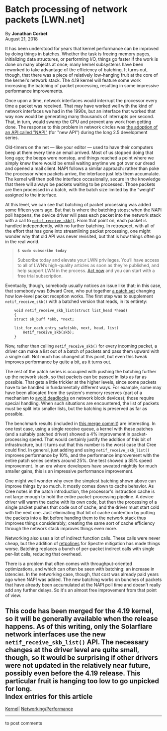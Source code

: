 # Batch processing of network packets [LWN.net]

By **Jonathan Corbet**  
August 21, 2018 

It has been understood for years that kernel performance can be improved by doing things in batches. Whether the task is freeing memory pages, initializing data structures, or performing I/O, things go faster if the work is done on many objects at once; many kernel subsystems have been reworked to take advantage of the efficiency of batching. It turns out, though, that there was a piece of relatively low-hanging fruit at the core of the kernel's network stack. The 4.19 kernel will feature some work increasing the batching of packet processing, resulting in some impressive performance improvements. 

Once upon a time, network interfaces would interrupt the processor every time a packet was received. That may have worked well with the kind of network interfaces we had in the 1990s, but an interface that worked that way now would be generating many thousands of interrupts per second. That, in turn, would swamp the CPU and prevent any work from getting done. The response to this problem in network circles was [the adoption of an API called "NAPI"](/Articles/30107/) (for "new API") during the long 2.5 development series. 

Old-timers on the net — like your editor — used to have their computers beep at them every time an email arrived. Most of us stopped doing that long ago; the beeps were nonstop, and things reached a point where we simply knew there would be email waiting anytime we got over our dread and opened a mail client. NAPI follows a similar approach: rather than poke the processor when packets arrive, the interface just lets them accumulate. The kernel will then poll the interface occasionally, secure in the knowledge that there will always be packets waiting to be processed. Those packets are then processed in a batch, with the batch size limited by the "weight" assigned to the interface. 

At this level, we can see that batching of packet processing was added some fifteen years ago. But that is where the batching stops; when the NAPI poll happens, the device driver will pass each packet into the network stack with a call to [`netif_receive_skb()`](https://elixir.bootlin.com/linux/latest/source/net/core/dev.c#L4771). From that point on, each packet is handled independently, with no further batching. In retrospect, with all of the effort that has gone into streamlining packet processing, one might wonder why that old API was never revisited, but that is how things often go in the real world. 

> **`$ sudo subscribe today`**
> 
> Subscribe today and elevate your LWN privileges. You’ll have access to all of LWN’s high-quality articles as soon as they’re published, and help support LWN in the process. [Act now](https://lwn.net/Promo/nst-sudo/claim) and you can start with a free trial subscription. 

Eventually, though, somebody usually notices an issue like that; in this case, that somebody was Edward Cree, who put together [a patch set](/ml/netdev/5bf84d99-8f77-54ee-7543-ada13a730361@solarflare.com/) changing how low-level packet reception works. The first step was to supplement `netif_receive_skb()` with a batched version that reads, in its entirety: 
    
    
        void netif_receive_skb_list(struct list_head *head)
        {
    	struct sk_buff *skb, *next;
    
    	list_for_each_entry_safe(skb, next, head, list)
    		netif_receive_skb(skb);
        }
    

Now, rather than calling `netif_receive_skb()` for every incoming packet, a driver can make a list out of a batch of packets and pass them upward with a single call. Not much has changed at this point, but even this tweak improves performance by quite a bit, as it turns out. 

The rest of the patch series is occupied with pushing the batching further up the network stack, so that packets can be passed in lists as far as possible. That gets a little trickier at the higher levels, since some packets have to be handled in fundamentally different ways. For example, some may have been allocated from the system's memory reserves (part of a mechanism to [avoid deadlocks](/Articles/195416/) on network block devices); those require special handling. When such situations are encountered, the list of packets must be split into smaller lists, but the batching is preserved as far as possible. 

The benchmark results (included in [this merge commit](https://git.kernel.org/linus/2d1b138505dc29bbd7ac5f82f5a10635ff48bddb)) are interesting. In one test case, using a single receive queue, a kernel with these patches (and a suitably patched driver) showed a 4% improvement in packet-processing speed. That would certainly justify the addition of this bit of infrastructure, but it turns out that this number is the worst case that Cree could find. In general, just adding and using `netif_receive_skb_list()` improves performance by 10%, and the performance improvement with the entire patch series centers around 25%. One test showed a 35% speed improvement. In an era where developers have sweated mightily for much smaller gains, this is an impressive performance improvement. 

One might well wonder why even the simplest batching shown above can improve things by so much. It mostly comes down to cache behavior. As Cree notes in the patch introduction, the processor's instruction cache is not large enough to hold the entire packet-processing pipeline. A device driver will warm the cache with its own code, but then the processing of a single packet pushes that code out of cache, and the driver must start cold with the next one. Just eliminating that bit of cache contention by putting the packets into a list before handing them to the network stack thus improves things considerably; creating the same sort of cache efficiency through the network stack improves things even more. 

Networking also uses a lot of indirect function calls. These calls were never cheap, but the addition of [retpolines](/Articles/743265/) for Spectre mitigation has made things worse. Batching replaces a bunch of per-packet indirect calls with single per-list calls, reducing that overhead. 

There is a problem that often comes with throughput-oriented optimizations, and which can often be seen with batching: an increase in latencies. In the networking case, though, that cost was already paid years ago when NAPI was added. The new batching works on bunches of packets that have already been accumulated at the NAPI poll time and doesn't really add any further delays. So it's an almost free improvement from that point of view. 

This code has been merged for the 4.19 kernel, so it will be generally available when the release happens. As of this writing, only the Solarflare network interfaces use the new `netif_receive_skb_list()` API. The necessary changes at the driver level are quite small, though, so it would be surprising if other drivers were not updated in the relatively near future, possibly even before the 4.19 release. This particular fruit is hanging too low to go unpicked for long.  
Index entries for this article  
---  
[Kernel](/Kernel/Index)| [Networking/Performance](/Kernel/Index#Networking-Performance)  
  


* * *

to post comments 
